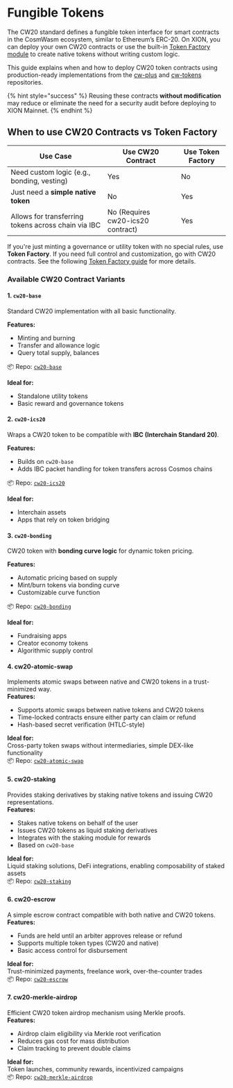 # Fungible Tokens

The CW20 standard defines a fungible token interface for smart contracts in the CosmWasm ecosystem, similar to Ethereum’s ERC-20. On XION, you can deploy your own CW20 contracts or use the built-in [Token Factory module](https://docs.burnt.com/xion/developers/learn-and-build/token-factory) to create native tokens without writing custom logic.

This guide explains when and how to deploy CW20 token contracts using production-ready implementations from the [cw-plus](https://github.com/CosmWasm/cw-plus) and [cw-tokens](https://github.com/CosmWasm/cw-tokens) repositories.

{% hint style="success" %}
Reusing these contracts **without modification** may reduce or eliminate the need for a security audit before deploying to XION Mainnet.
{% endhint %}

## When to use CW20 Contracts vs Token Factory

| Use Case                                            | Use CW20 Contract                 | Use Token Factory |
| --------------------------------------------------- | --------------------------------- | ----------------- |
| Need custom logic (e.g., bonding, vesting)          | Yes                               | No                |
| Just need a **simple native token**                 | No                                | Yes               |
| Allows for transferring tokens across chain via IBC | No (Requires cw20-ics20 contract) | Yes               |

If you're just minting a governance or utility token with no special rules, use **Token Factory**. If you need full control and customization, go with CW20 contracts. See the following [Token Factory guide](../learn-and-build/token-factory/creating-minting-and-interacting-with-a-token-factory-token.md) for more details.

### Available CW20 Contract Variants

#### 1. `cw20-base`

Standard CW20 implementation with all basic functionality.

**Features:**

* Minting and burning
* Transfer and allowance logic
* Query total supply, balances

📦 Repo: [`cw20-base`](https://github.com/CosmWasm/cw-plus/tree/main/contracts/cw20-base)

**Ideal for:**

* Standalone utility tokens
* Basic reward and governance tokens

#### 2. `cw20-ics20`

Wraps a CW20 token to be compatible with **IBC (Interchain Standard 20)**.

**Features:**

* Builds on `cw20-base`
* Adds IBC packet handling for token transfers across Cosmos chains

📦 Repo: [`cw20-ics20`](https://github.com/CosmWasm/cw-plus/tree/main/contracts/cw20-ics20)

**Ideal for:**

* Interchain assets
* Apps that rely on token bridging

#### 3. `cw20-bonding`

CW20 token with **bonding curve logic** for dynamic token pricing.

**Features:**

* Automatic pricing based on supply
* Mint/burn tokens via bonding curve
* Customizable curve function

📦 Repo: [`cw20-bonding`](https://github.com/CosmWasm/cw-plus/tree/main/contracts/cw20-bonding)

**Ideal for:**

* Fundraising apps
* Creator economy tokens
* Algorithmic supply control

#### 4. **cw20-atomic-swap**

Implements atomic swaps between native and CW20 tokens in a trust-minimized way.\
**Features:**

* Supports atomic swaps between native tokens and CW20 tokens
* Time-locked contracts ensure either party can claim or refund
* Hash-based secret verification (HTLC-style)

**Ideal for:**\
Cross-party token swaps without intermediaries, simple DEX-like functionality\
📦 Repo: [`cw20-atomic-swap`](https://github.com/CosmWasm/cw-tokens/tree/main/contracts/cw20-atomic-swap)&#x20;

#### 5. **cw20-staking**

Provides staking derivatives by staking native tokens and issuing CW20 representations.\
**Features:**

* Stakes native tokens on behalf of the user
* Issues CW20 tokens as liquid staking derivatives
* Integrates with the staking module for rewards
* Based on `cw20-base`&#x20;

**Ideal for:**\
Liquid staking solutions, DeFi integrations, enabling composability of staked assets\
📦 Repo: [`cw20-staking`](https://github.com/CosmWasm/cw-tokens/tree/main/contracts/cw20-staking)&#x20;

#### 6. **cw20-escrow**

A simple escrow contract compatible with both native and CW20 tokens.\
**Features:**

* Funds are held until an arbiter approves release or refund
* Supports multiple token types (CW20 and native)
* Basic access control for disbursement

**Ideal for:**\
Trust-minimized payments, freelance work, over-the-counter trades\
📦 Repo: [`cw20-escrow`](https://github.com/CosmWasm/cw-tokens/tree/main/contracts/cw20-escrow)&#x20;

#### 7. **cw20-merkle-airdrop**

Efficient CW20 token airdrop mechanism using Merkle proofs.\
**Features:**

* Airdrop claim eligibility via Merkle root verification
* Reduces gas cost for mass distribution
* Claim tracking to prevent double claims

**Ideal for:**\
Token launches, community rewards, incentivized campaigns\
📦 Repo: [`cw20-merkle-airdrop`](https://github.com/CosmWasm/cw-tokens/tree/main/contracts/cw20-merkle-airdrop)

